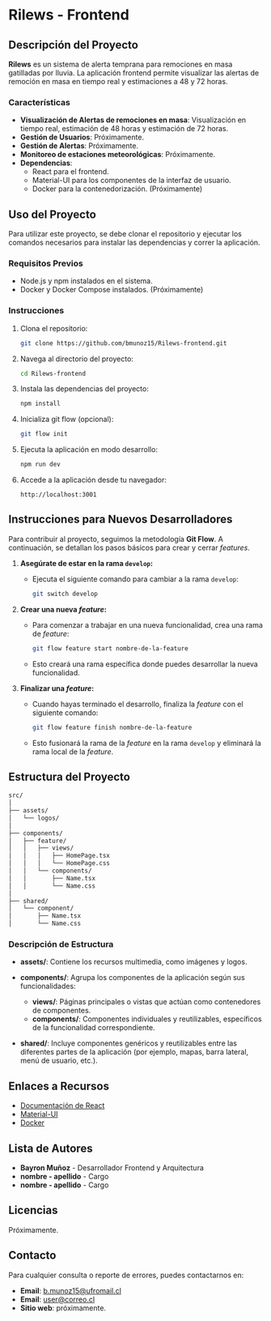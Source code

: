 # Rilews - Frontend

## Descripción del Proyecto

**Rilews** es un sistema de alerta temprana para remociones en masa gatilladas por lluvia. La aplicación frontend permite visualizar las alertas de remoción en masa en tiempo real y estimaciones a 48 y 72 horas.

### Características

- **Visualización de Alertas de remociones en masa**: Visualización en tiempo real, estimación de 48 horas y estimación de 72 horas.
- **Gestión de Usuarios**: Próximamente.
- **Gestión de Alertas**: Próximamente.
- **Monitoreo de estaciones meteorológicas**: Próximamente.
- **Dependencias**: 
  - React para el frontend.
  - Material-UI para los componentes de la interfaz de usuario.
  - Docker para la contenedorización. (Próximamente)

## Uso del Proyecto

Para utilizar este proyecto, se debe clonar el repositorio y ejecutar los comandos necesarios para instalar las dependencias y correr la aplicación.

### Requisitos Previos

- Node.js y npm instalados en el sistema.
- Docker y Docker Compose instalados. (Próximamente)

### Instrucciones

1. Clona el repositorio:
   ```bash
   git clone https://github.com/bmunoz15/Rilews-frontend.git
   ```

2. Navega al directorio del proyecto:
   ```bash
   cd Rilews-frontend
   ```

3. Instala las dependencias del proyecto:
   ```bash
   npm install
   ```

4. Inicializa git flow (opcional):
   ```bash
   git flow init
   ```

5. Ejecuta la aplicación en modo desarrollo:
   ```bash
   npm run dev
   ```

6. Accede a la aplicación desde tu navegador:
   ```
   http://localhost:3001
   ```
## Instrucciones para Nuevos Desarrolladores

Para contribuir al proyecto, seguimos la metodología **Git Flow**. A continuación, se detallan los pasos básicos para crear y cerrar *features*.

1. **Asegúrate de estar en la rama `develop`:**
   - Ejecuta el siguiente comando para cambiar a la rama `develop`:
     ```bash
     git switch develop
     ```

2. **Crear una nueva *feature*:**
   - Para comenzar a trabajar en una nueva funcionalidad, crea una rama de *feature*:
     ```bash
     git flow feature start nombre-de-la-feature
     ```
   - Esto creará una rama específica donde puedes desarrollar la nueva funcionalidad.

3. **Finalizar una *feature*:**
   - Cuando hayas terminado el desarrollo, finaliza la *feature* con el siguiente comando:
     ```bash
     git flow feature finish nombre-de-la-feature
     ```
   - Esto fusionará la rama de la *feature* en la rama `develop` y eliminará la rama local de la *feature*.

## Estructura del Proyecto

```bash
src/
│
├── assets/
│   └── logos/ 
│
├── components/
│   ├── feature/
│   │   ├── views/
│   │   │   ├── HomePage.tsx
│   │   │   └── HomePage.css
│   │   └── components/
│   │       ├── Name.tsx
│   │       └── Name.css 
│
├── shared/                
│   └── component/
│       ├── Name.tsx
│       └── Name.css   
```

### Descripción de Estructura

- **assets/**: Contiene los recursos multimedia, como imágenes y logos.
  
- **components/**: Agrupa los componentes de la aplicación según sus funcionalidades:
  - **views/**: Páginas principales o vistas que actúan como contenedores de componentes.
  - **components/**: Componentes individuales y reutilizables, específicos de la funcionalidad correspondiente.

- **shared/**: Incluye componentes genéricos y reutilizables entre las diferentes partes de la aplicación (por ejemplo, mapas, barra lateral, menú de usuario, etc.). 




## Enlaces a Recursos

- [Documentación de React](https://reactjs.org/docs/getting-started.html)
- [Material-UI](https://mui.com/)
- [Docker](https://www.docker.com/)

## Lista de Autores

- **Bayron Muñoz** - Desarrollador Frontend y Arquitectura
- **nombre - apellido** - Cargo
- **nombre - apellido** - Cargo

## Licencias

Próximamente.

## Contacto

Para cualquier consulta o reporte de errores, puedes contactarnos en:

- **Email**: b.munoz15@ufromail.cl
- **Email**: user@correo.cl
- **Sitio web**: próximamente.

















































































